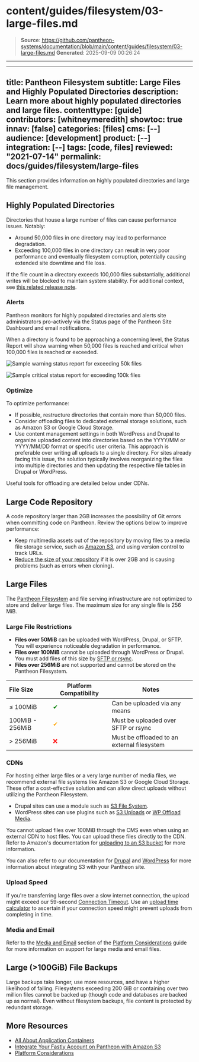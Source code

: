 # content/guides/filesystem/03-large-files.md

> **Source**: https://github.com/pantheon-systems/documentation/blob/main/content/guides/filesystem/03-large-files.md
> **Generated**: 2025-09-09 00:26:24

---

---
title: Pantheon Filesystem
subtitle: Large Files and Highly Populated Directories
description: Learn more about highly populated directories and large files.
contenttype: [guide]
contributors: [whitneymeredith]
showtoc: true
innav: [false]
categories: [files]
cms: [--]
audience: [development]
product: [--]
integration: [--]
tags: [code, files]
reviewed: "2021-07-14"
permalink: docs/guides/filesystem/large-files
---

This section provides information on highly populated directories and large file management.

## Highly Populated Directories

Directories that house a large number of files can cause performance issues. Notably:

- Around 50,000 files in one directory may lead to performance degradation.
- Exceeding 100,000 files in one directory can result in very poor performance and eventually filesystem corruption, potentially causing extended site downtime and file loss.

<Alert title="Warning" type="warning">

If the file count in a directory exceeds 100,000 files substantially, additional writes will be blocked to maintain system stability. For additional context, see [this related release note](/release-notes/2024/08/prevent-filesystem-overload).

</Alert>

### Alerts
Pantheon monitors for highly populated directories and alerts site administrators pro-actively via the Status page of the Pantheon Site Dashboard and email notifications.

When a directory is found to be approaching a concerning level, the Status Report will show warning when 50,000 files is reached and critical when 100,000 files is reached or exceeded.

![Sample warning status report for exceeding 50k files](../../../images/files-status-check-50k-warning.png)

![Sample critical status report for exceeding 100k files](../../../images/files-status-check-100k-critical.png)

### Optimize
To optimize performance:

- If possible, restructure directories that contain more than 50,000 files.
- Consider offloading files to dedicated external storage solutions, such as Amazon S3 or Google Cloud Storage.
- Use content management settings in both WordPress and Drupal to organize uploaded content into directories based on the YYYY/MM or YYYY/MM/DD format or specific user criteria. This approach is preferable over writing all uploads to a single directory. For sites already facing this issue, the solution typically involves reorganizing the files into multiple directories and then updating the respective file tables in Drupal or WordPress.

Useful tools for offloading are detailed below under CDNs.

## Large Code Repository

A code repository larger than 2GB increases the possibility of Git errors when committing code on Pantheon. Review the options below to improve performance:

- Keep multimedia assets out of the repository by moving files to a media file storage service, such as [Amazon S3](https://aws.amazon.com/s3/), and using version control to track URLs.
- [Reduce the size of your repository](/guides/git/troubleshooting#reduce-large-repositories) if it is over 2GB and is causing problems (such as errors when cloning).

## Large Files

The [Pantheon Filesystem](/guides/filesystem) and file serving infrastructure are not optimized to store and deliver large files.  The maximum size for any single file is 256 MiB.

### Large File Restrictions

- **Files over 50MiB** can be uploaded with WordPress, Drupal, or SFTP. You will experience noticeable degradation in performance.
- **Files over 100MiB** cannot be uploaded through WordPress or Drupal. You must add files of this size by [SFTP or rsync](/guides/sftp/rsync-and-sftp).
- **Files over 256MiB** are not supported and cannot be stored on the Pantheon Filesystem.

| File Size       | Platform Compatibility               | Notes                               |
|:----------------|--------------------------------------|-------------------------------------|
| ≤ 100MiB        | <span  style="color:green">✔</span>  | Can be uploaded via any means       |
| 100MiB - 256MiB | <span  style="color:orange">✔</span> | Must be uploaded over SFTP or rsync |
| > 256MiB        | <span  style="color:red">❌</span>    | Must be offloaded to an external filesystem

### CDNs

For hosting either large files or a very large number of media files, we recommend external file systems like Amazon S3 or Google Cloud Storage. These offer a cost-effective solution and can allow direct uploads without utilizing the Pantheon Filesystem.

- Drupal sites can use a module such as [S3 File System](https://www.drupal.org/project/s3fs).
- WordPress sites can use plugins such as [S3 Uploads](https://github.com/humanmade/S3-Uploads) or [WP Offload Media](https://deliciousbrains.com/wp-offload-media/).

You cannot upload files over 100MiB through the CMS even when using an external CDN to host files. You can upload these files directly to the CDN. Refer to Amazon's documentation for [uploading to an S3 bucket](https://docs.aws.amazon.com/AmazonS3/latest/user-guide/upload-objects.html) for more information.

You can also refer to our documentation for [Drupal](/drupal-s3) and [WordPress](/guides/wordpress-developer/wordpress-s3) for more information about integrating S3 with your Pantheon site.

### Upload Speed

If you're transferring large files over a slow internet connection, the upload might exceed our 59-second [Connection Timeout](/timeouts/#timeouts-that-are-not-configurable). Use an [upload time calculator](https://downloadtimecalculator.com/Upload-Time-Calculator.html) to ascertain if your connection speed might prevent uploads from completing in time.

### Media and Email

Refer to the [Media and Email](/guides/platform-considerations/media-email-support) section of the [Platform Considerations](/guides/platform-considerations) guide for more information on support for large media and email files.

## Large (>100GiB) File Backups

Large backups take longer, use more resources, and have a higher likelihood of failing.
Filesystems exceeding 200 GiB or containing over two million files cannot be backed up (though code and databases are backed up as normal).
Even without filesystem backups, file content is protected by redundant storage.

## More Resources

- [All About Application Containers](/application-containers)
- [Integrate Your Fastly Account on Pantheon with Amazon S3](/guides/fastly-pantheon/fastly-amazon-s3)
- [Platform Considerations](/guides/platform-considerations)
